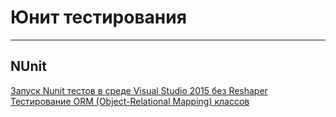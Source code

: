 # Юнит тестирования #

---

## NUnit ##

[Запуск Nunit тестов в среде Visual Studio 2015 без Reshaper](test_adapter/main.md)
[Тестирование ORM (Object-Relational Mapping) классов]()
